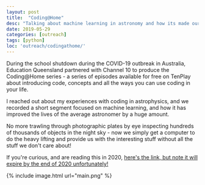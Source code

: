 ```yaml
---
layout: post
title:  "Coding@Home"
desc: "Talking about machine learning in astronomy and how its made our lives so much better!"
date: 2019-05-29
categories: [outreach]
tags: [python]
loc: 'outreach/codingathome/'
---
```


During the school shutdown during the COVID-19 outbreak in Australia, Education Queensland partnered with Channel 10
to produce the Coding@Home series - a series of episodes available for free on TenPlay about introducing code, concepts
and all the ways you can use coding in your life. 

I reached out about my experiences with coding in astrophysics, and we recorded a short
segment focused on machine learning, and how it has improved the lives of the average
astronomer by a huge amount.

No more trawling through photographic plates by eye inspecting hundreds of thousands
of objects in the night sky - now we simply get a computer to do the heavy lifting
and provide us with the interesting stuff without all the stuff we don't care about!

If you're curious, and are reading this in 2020, [here's the link, but note it will expire by the end of 2020 unfortunately!](https://10play.com.au/coding-at-home/episodes/season-1/episode-8/tpv200528tayju)

{% include image.html url="main.png"  %}


